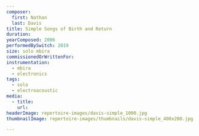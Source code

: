 ```yaml
---
composer:
  first: Nathan  
  last: Davis
title: Simple Songs of Birth and Return
duration:
yearComposed: 2006
performedBySwitch: 2019
size: solo mbira
commissionedOrWrittenFor:
instrumentation:
  - mbira
  - electronics
tags:
  - solo
  - electroacoustic
media:
  - title:
    url:
headerImage: repertoire-images/davis-simple_1000.jpg
thumbnailImage: repertoire-images/thumbnails/davis-simple_400x200.jpg

---
```

